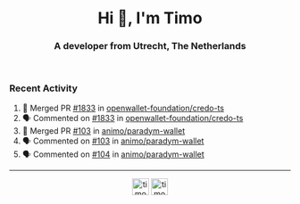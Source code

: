 <h1 align="center">Hi 👋, I'm Timo</h1>
<h3 align="center">A developer from Utrecht, The Netherlands</h3>
<br/>
<!-- https://github.com/rahuldkjain/github-profile-readme-generator --!>

<!--  <p align="left"><img src="https://github-readme-stats.vercel.app/api?username=timoglastra&show_icons=true&count_private=true&" alt="timoglastra" /></p> --!>

<!--
Github language stats
<p align="left"><img src="https://github-readme-stats.vercel.app/api/top-langs/?username=timoglastra&layout=compact" alt="timoglastra" /><p>
-->

<!-- Codestats language stats -->
<!-- <p align="left"><img src="https://codestats-readme.vercel.app/api/top-langs/?username=timoglastra&layout=compact&language_count=12" alt="timoglastra" /><p>    --!>
  
<h3>Recent Activity</h3>

<!--START_SECTION:activity-->
1. 🎉 Merged PR [#1833](https://github.com/openwallet-foundation/credo-ts/pull/1833) in [openwallet-foundation/credo-ts](https://github.com/openwallet-foundation/credo-ts)
2. 🗣 Commented on [#1833](https://github.com/openwallet-foundation/credo-ts/pull/1833#issuecomment-2063220070) in [openwallet-foundation/credo-ts](https://github.com/openwallet-foundation/credo-ts)
3. 🎉 Merged PR [#103](https://github.com/animo/paradym-wallet/pull/103) in [animo/paradym-wallet](https://github.com/animo/paradym-wallet)
4. 🗣 Commented on [#103](https://github.com/animo/paradym-wallet/pull/103#issuecomment-2059119202) in [animo/paradym-wallet](https://github.com/animo/paradym-wallet)
5. 🗣 Commented on [#104](https://github.com/animo/paradym-wallet/pull/104#issuecomment-2058930605) in [animo/paradym-wallet](https://github.com/animo/paradym-wallet)
<!--END_SECTION:activity-->

---

<p align="center">
<a href="https://twitter.com/timoglastra" target="blank"><img align="center" src="https://cdn.jsdelivr.net/npm/simple-icons@3.0.1/icons/twitter.svg" alt="timoglastra" height="30" width="30" /></a>
<a href="https://linkedin.com/in/timoglastra" target="blank"><img align="center" src="https://cdn.jsdelivr.net/npm/simple-icons@3.0.1/icons/linkedin.svg" alt="timoglastra" height="30" width="30" /></a>
</p>



